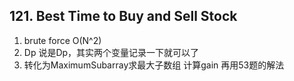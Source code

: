 ## 121. Best Time to Buy and Sell Stock

1. brute force O(N^2)
2. Dp
说是Dp，其实两个变量记录一下就可以了
3. 转化为MaximumSubarray求最大子数组
计算gain 再用53题的解法